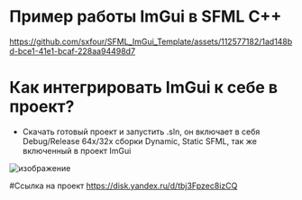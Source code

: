 # Пример работы ImGui в SFML C++

https://github.com/sxfour/SFML_ImGui_Template/assets/112577182/1ad148bd-bce1-41e1-bcaf-228aa94498d7

# Как интегрировать ImGui к себе в проект?
* Скачать готовый проект и запустить .sln, он включает в себя Debug/Release 64x/32x сборки Dynamic, Static SFML, так же включенный
в проект ImGui

![изображение](https://github.com/sxfour/SFML_ImGui_Template/assets/112577182/e4e20329-ba73-472a-8bb9-a3f7380d33bb)

#Ссылка на проект https://disk.yandex.ru/d/tbj3Fpzec8izCQ
